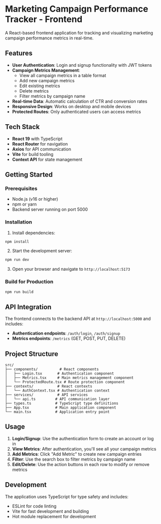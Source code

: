 # Marketing Campaign Performance Tracker - Frontend

A React-based frontend application for tracking and visualizing marketing campaign performance metrics in real-time.

## Features

- **User Authentication**: Login and signup functionality with JWT tokens
- **Campaign Metrics Management**: 
  - View all campaign metrics in a table format
  - Add new campaign metrics
  - Edit existing metrics
  - Delete metrics
  - Filter metrics by campaign name
- **Real-time Data**: Automatic calculation of CTR and conversion rates
- **Responsive Design**: Works on desktop and mobile devices
- **Protected Routes**: Only authenticated users can access metrics

## Tech Stack

- **React 19** with TypeScript
- **React Router** for navigation
- **Axios** for API communication
- **Vite** for build tooling
- **Context API** for state management

## Getting Started

### Prerequisites

- Node.js (v16 or higher)
- npm or yarn
- Backend server running on port 5000

### Installation

1. Install dependencies:
```bash
npm install
```

2. Start the development server:
```bash
npm run dev
```

3. Open your browser and navigate to `http://localhost:5173`

### Build for Production

```bash
npm run build
```

## API Integration

The frontend connects to the backend API at `http://localhost:5000` and includes:

- **Authentication endpoints**: `/auth/login`, `/auth/signup`
- **Metrics endpoints**: `/metrics` (GET, POST, PUT, DELETE)

## Project Structure

```
src/
├── components/          # React components
│   ├── Login.tsx       # Authentication component
│   ├── Metrics.tsx     # Main metrics management component
│   └── ProtectedRoute.tsx # Route protection component
├── contexts/           # React contexts
│   └── AuthContext.tsx # Authentication context
├── services/           # API services
│   └── api.ts         # API communication layer
├── types.ts           # TypeScript type definitions
├── App.tsx            # Main application component
└── main.tsx           # Application entry point
```

## Usage

1. **Login/Signup**: Use the authentication form to create an account or log in
2. **View Metrics**: After authentication, you'll see all your campaign metrics
3. **Add Metrics**: Click "Add Metric" to create new campaign entries
4. **Filter**: Use the search box to filter metrics by campaign name
5. **Edit/Delete**: Use the action buttons in each row to modify or remove metrics

## Development

The application uses TypeScript for type safety and includes:

- ESLint for code linting
- Vite for fast development and building
- Hot module replacement for development
